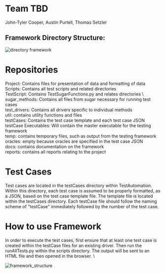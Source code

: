 # Team TBD

John-Tyler Cooper, Austin Purtell, Thomas Setzler

## Framework Directory Structure:

![directory framework](https://imgur.com/oOLZ5Wa)

# Repositories 
Project: Contains files for presentation of data and formatting of data \
Scripts: Contains all test scripts and related directories \
TestScript: Contains TestSugarFunctions.py and relates directories \ 
sugar_methods: Contains all files from sugar necessary for running test cases \
test_drivers: Contains all drivers specific to individual methods \
util: contains utility functions and files \
testCases: Contains the test case template and each test case JSON \
testCase Executables: Will contain the master executable for the testing framework \
temp: contains temporary files, such as output from the testing framework \
oracles: empty because oracles are specified in the test case JSON \
docs: contains documentation on the framework \
reports: contains all reports relating to the project

# Test Cases

Test cases are located in the testCases directory within TestAutomation.  Within this directory, each test case is assumed to be properly formatted, as a JSON, based on the test case template file.  The template file is located within the testCases directory.  Each testCase file should follow the naming scheme of "testCase" immediately followed by the number of the test case.

# How to use Framework 
In order to execute the test cases, first ensure that at least one test case is created within the testCase files for an existing driver.  Then run the runAllTests.py within the scripts directory.  The output will be sent to an HTML file and then opened in the browser. \ 

![framework_structure](https://imgur.com/esZQxPV)

